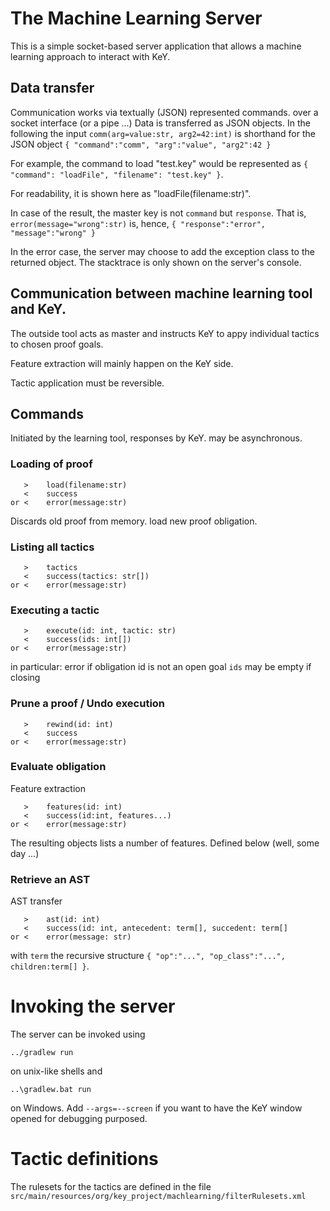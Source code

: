 # The Machine Learning Server

This is a simple socket-based server application that allows a machine
learning approach to interact with KeY.

## Data transfer

Communication works via textually (JSON) represented commands.  over a
socket interface (or a pipe ...)  Data is transferred as JSON
objects. In the following the input `comm(arg=value:str, arg2=42:int)`
is shorthand for the JSON object `{ "command":"comm", "arg":"value",
"arg2":42 }`

For example, the command to load "test.key" would be represented as
`{ "command": "loadFile", "filename": "test.key" }`.

For readability, it is shown here as "loadFile(filename:str)".


In case of the result, the master key is not `command` but
`response`. That is, `error(message="wrong":str)` is, hence,
`{ "response":"error", "message":"wrong" }`

In the error case, the server may choose to add the exception class to
the returned object. The stacktrace is only shown on the server's
console.

## Communication between machine learning tool and KeY.

The outside tool acts as master and instructs KeY to appy individual
tactics to chosen proof goals.

Feature extraction will mainly happen on the KeY side.

Tactic application must be reversible.

## Commands

Initiated by the learning tool, responses by KeY. may be asynchronous.

### Loading of proof

````
   >    load(filename:str)
   <    success
or <    error(message:str)
````

Discards old proof from memory. load new proof obligation.

### Listing all tactics

````
   >    tactics
   <    success(tactics: str[])
or <    error(message:str)
````

### Executing a tactic

````
   >    execute(id: int, tactic: str)
   <    success(ids: int[])
or <    error(message:str)
````

in particular: error if obligation id is not an open goal
`ids` may be empty if closing

### Prune a proof / Undo execution

````
   >    rewind(id: int)
   <    success
or <    error(message:str)
````

### Evaluate obligation

Feature extraction

````
   >    features(id: int)
   <    success(id:int, features...)
or <    error(message:str)
````

The resulting objects lists a number of features. Defined below (well,
some day ...)

### Retrieve an AST

AST transfer

````
   >    ast(id: int)
   <    success(id: int, antecedent: term[], succedent: term[]
or <    error(message: str)
````
with `term` the recursive structure `{ "op":"...", "op_class":"...", children:term[] }`.


# Invoking the server

The server can be invoked using

    ../gradlew run

on unix-like shells and

    ..\gradlew.bat run
    
on Windows. Add `--args=--screen` if you want to have the KeY window
opened for debugging purposed.

# Tactic definitions

The rulesets for the tactics are defined in the file
`src/main/resources/org/key_project/machlearning/filterRulesets.xml`
